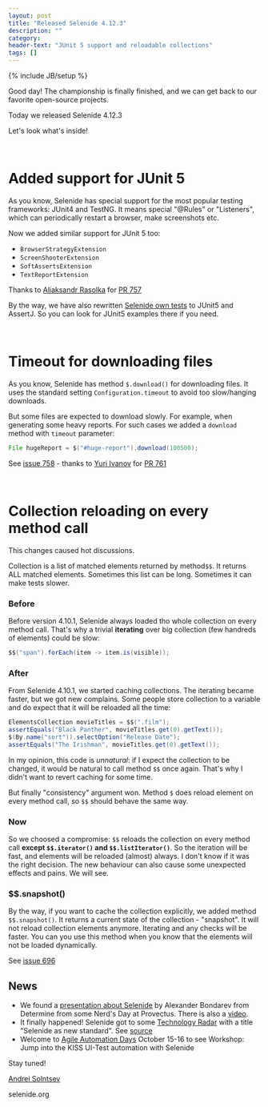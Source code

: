 ```yaml
---
layout: post
title: "Released Selenide 4.12.3"
description: ""
category:
header-text: "JUnit 5 support and reloadable collections"
tags: []
---
```

{% include JB/setup %}

Good day!
The championship is finally finished, and we can get back to our favorite open-source projects. 

Today we released Selenide 4.12.3

Let's look what's inside!

<br>

# Added support for JUnit 5

As you know, Selenide has special support for the most popular testing frameworks: JUnit4 and TestNG.
It means special "@Rules" or "Listeners", which can periodically restart a browser, make screenshots etc.

Now we added similar support for JUnit 5 too:

* `BrowserStrategyExtension`
* `ScreenShooterExtension`
* `SoftAssertsExtension`
* `TextReportExtension`

Thanks to [Aliaksandr Rasolka](https://github.com/rosolko) for [PR 757](https://github.com/codeborne/selenide/pull/757)

By the way, we have also rewritten [Selenide own tests](https://github.com/codeborne/selenide/tree/master/src/test/java) to JUnit5 and AssertJ. 
So you can look for JUnit5 examples there if you need.

<br>

# Timeout for downloading files

As you know, Selenide has method `$.download()` for downloading files. It uses the standard setting 
`Configuration.timeout` to avoid too slow/hanging downloads.
 
But some files are expected to download slowly. For example, when generating some heavy reports.
For such cases we added a `download` method with `timeout` parameter:

```java
File hugeReport = $("#huge-report").download(100500);
```
 
See [issue 758](https://github.com/codeborne/selenide/issues/758) - thanks to [Yuri Ivanov](https://github.com/YuriIvanov) for [PR 761](https://github.com/codeborne/selenide/pull/761)

<br>

# Collection reloading on every method call 

This changes caused hot discussions. 

Collection is a list of matched elements returned by method`$$`. It returns ALL matched elements.
Sometimes this list can be long. Sometimes it can make tests slower.

### Before
Before version 4.10.1, Selenide always loaded tho whole collection on every method call.
That's why a trivial **iterating** over big collection (few handreds of elements) could be slow:
```java
$$("span").forEach(item -> item.is(visible));
``` 

### After
From Selenide 4.10.1, we started caching collections. The iterating became faster, but we got new complains. 
Some people store collection to a variable and do expect that it will be reloaded all the time: 

```java
ElementsCollection movieTitles = $$(".film");
assertEquals("Black Panther", movieTitles.get(0).getText());
$(By.name("sort")).selectOption("Release Date");
assertEquals("The Irishman", movieTitles.get(0).getText());
```

In my opinion, this code is _unnatural_: if I expect the collection to be changed, it would be natural to
call method `$$` once again. That's why I didn't want to revert caching for some time. 

But finally "consistency" argument won. Method `$` does reload element on every method call, so `$$` 
should behave the same way.

### Now
So we choosed a compromise: `$$` reloads the collection on every method call 
**except `$$.iterator()` and `$$.listIterator()`**. So the iteration will be fast, and elements will be 
reloaded (almost) always. I don't know if it was the right decision. The new behaviour can
also cause some unexpected effects and pains. We will see.

### $$.snapshot()
By the way, if you want to cache the collection explicitly, we added method `$$.snapshot()`.
It returns a current state of the collection - "snapshot". 
It will not reload collection elements anymore. Iterating and any checks will be faster.
You can you use this method when you know that the elements will not be loaded dynamically.

See [issue 696](https://github.com/codeborne/selenide/issues/696)

## News

* We found a [presentation about Selenide](https://www.slideshare.net/Provectus/selenide-review-and-how-to-start-using-it-in-legacy-selenium-tests) by Alexander Bondarev from Determine from some Nerd's Day at Provectus.
There is also a [video](https://www.youtube.com/watch?v=ekVSclpEdx0).
* It finally happened! Selenide got to some [Technology Radar](https://image-store.slidesharecdn.com/3f9b2191-f339-4533-8ec4-dd7c6bc771b4-original.png) with a title "Selenide as new standard".
See [source](https://www.linkedin.com/feed/update/urn:li:activity:6424506901152829440/)
* Welcome to [Agile Automation Days](http://aadays.pl/speakers/alexei-vinogradov/) October 15-16 to see 
Workshop: Jump into the KISS UI-Test automation with Selenide


Stay tuned!


[Andrei Solntsev](http://asolntsev.github.io/)

selenide.org
